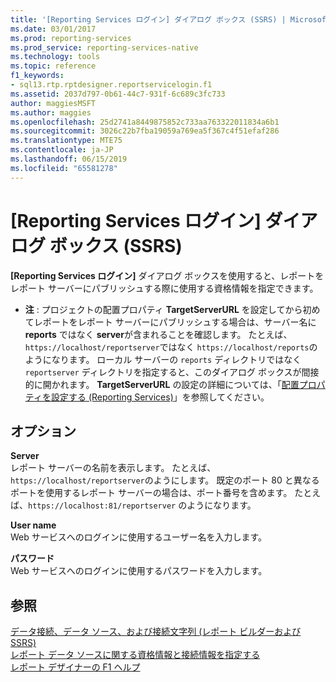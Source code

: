 ```yaml
---
title: '[Reporting Services ログイン] ダイアログ ボックス (SSRS) | Microsoft Docs'
ms.date: 03/01/2017
ms.prod: reporting-services
ms.prod_service: reporting-services-native
ms.technology: tools
ms.topic: reference
f1_keywords:
- sql13.rtp.rptdesigner.reportservicelogin.f1
ms.assetid: 2037d797-0b61-44c7-931f-6c689c3fc733
author: maggiesMSFT
ms.author: maggies
ms.openlocfilehash: 25d2741a8449875852c733aa763322011834a6b1
ms.sourcegitcommit: 3026c22b7fba19059a769ea5f367c4f51efaf286
ms.translationtype: MTE75
ms.contentlocale: ja-JP
ms.lasthandoff: 06/15/2019
ms.locfileid: "65581278"
---
```

# <a name="reporting-services-login-dialog-box-ssrs"></a>[Reporting Services ログイン] ダイアログ ボックス (SSRS)
  **[Reporting Services ログイン]** ダイアログ ボックスを使用すると、レポートをレポート サーバーにパブリッシュする際に使用する資格情報を指定できます。  
  
-   **注** : プロジェクトの配置プロパティ **TargetServerURL** を設定してから初めてレポートをレポート サーバーにパブリッシュする場合は、サーバー名に **reports** ではなく **server**が含まれることを確認します。 たとえば、 `https://localhost/reportserver`ではなく `https://localhost/reports`のようになります。 ローカル サーバーの `reports` ディレクトリではなく `reportserver` ディレクトリを指定すると、このダイアログ ボックスが間接的に開かれます。 **TargetServerURL** の設定の詳細については、「[配置プロパティを設定する &#40;Reporting Services&#41;](../../reporting-services/tools/set-deployment-properties-reporting-services.md)」を参照してください。  
  
## <a name="options"></a>オプション  
 **Server**  
 レポート サーバーの名前を表示します。 たとえば、 `https://localhost/reportserver`のようにします。 既定のポート 80 と異なるポートを使用するレポート サーバーの場合は、ポート番号を含めます。 たとえば、`https://localhost:81/reportserver` のようになります。  
  
 **User name**  
 Web サービスへのログインに使用するユーザー名を入力します。  
  
 **パスワード**  
 Web サービスへのログインに使用するパスワードを入力します。  
  
## <a name="see-also"></a>参照  
 [データ接続、データ ソース、および接続文字列 (レポート ビルダーおよび SSRS)](../../reporting-services/report-data/data-connections-data-sources-and-connection-strings-report-builder-and-ssrs.md)   
 [レポート データ ソースに関する資格情報と接続情報を指定する](../../reporting-services/report-data/specify-credential-and-connection-information-for-report-data-sources.md)   
 [レポート デザイナーの F1 ヘルプ](../../reporting-services/tools/report-designer-f1-help.md)  
  
  

